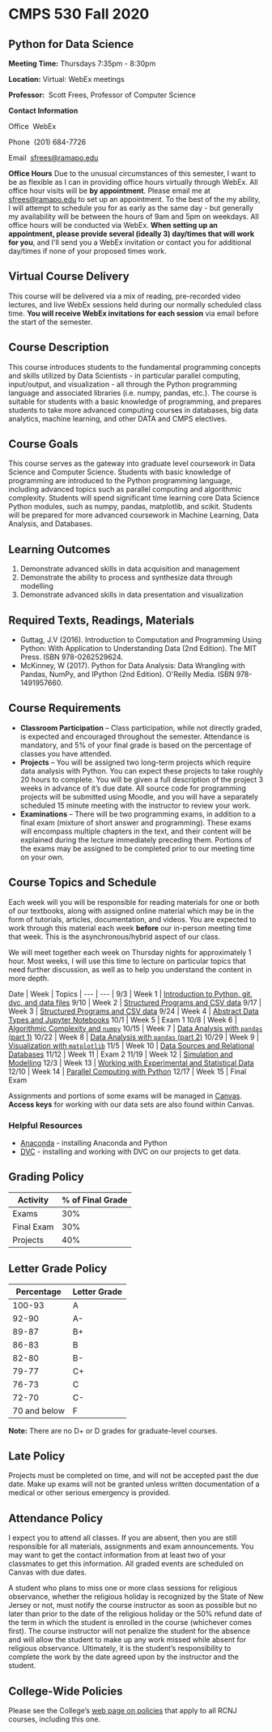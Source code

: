 # CMPS 530 Fall 2020

## Python for Data Science

**Meeting Time:** Thursdays 7:35pm - 8:30pm

**Location:** Virtual:  WebEx meetings

**Professor:**&nbsp;&nbsp;Scott Frees, Professor of Computer Science

**Contact Information**

Office&nbsp;&nbsp;WebEx

Phone&nbsp;&nbsp;(201) 684-7726

Email&nbsp;&nbsp;[sfrees@ramapo.edu](mailto:sfrees@ramapo.edu)

**Office Hours**
Due to the unusual circumstances of this semester, I want to be as flexible as I can in providing office hours virtually through WebEx.  All office hour visits will be **by appointment**.  Please email me at [sfrees@ramapo.edu](mailto:sfrees@ramapo.edu) to set up an appointment.  To the best of the my ability, I will attempt to schedule you for as early as the same day - but generally my availability will be between the hours of 9am and 5pm on weekdays.  All office hours will be conducted via WebEx.  **When setting up an appointment, please provide several (ideally 3) day/times that will work for you**, and I'll send you a WebEx invitation or contact you for additional day/times if none of your proposed times work.

## Virtual Course Delivery
This course will be delivered via a mix of reading, pre-recorded video lectures, and live WebEx sessions held during our normally scheduled class time.  **You will receive WebEx invitations for each session** via email before the start of the semester.  

## Course Description
This course introduces students to the fundamental programming concepts and skills utilized by Data Scientists - in particular parallel computing, input/output, and visualization - all through the Python programming language and associated libraries (i.e. numpy, pandas, etc.).  The course is suitable for students with a basic knowledge of programming, and prepares students to take more advanced computing courses in databases, big data analytics, machine learning, and other DATA and CMPS electives.

## Course Goals
This course serves as the gateway into graduate level coursework in Data Science and Computer Science.  Students with basic knowledge of programming are introduced to the Python programming language, including advanced topics such as parallel computing and algorithmic complexity.  Students will spend significant time learning core Data Science Python modules, such as numpy, pandas, matplotlib, and scikit.  Students will be prepared for more advanced coursework in Machine Learning, Data Analysis, and Databases.

## Learning Outcomes
1. Demonstrate advanced skills in data acquisition and management
2. Demonstrate the ability to process and synthesize data through modelling
3. Demonstrate advanced skills in data presentation and visualization

## Required Texts, Readings, Materials
- Guttag, J.V (2016). Introduction to Computation and Programming Using Python: With Application to Understanding Data (2nd Edition). The MIT Press.  ISBN 978-0262529624.
- McKinney, W (2017).  Python for Data Analysis: Data Wrangling with Pandas, NumPy, and IPython (2nd Edition). O'Reilly Media. ISBN 978-1491957660.

## Course Requirements
- **Classroom Participation** – Class participation, while not directly graded, is expected and encouraged throughout the semester. Attendance is mandatory, and 5% of your final grade is based on the percentage of classes you have attended.
- **Projects** – You will be assigned two long-term projects which require data analysis with Python.  You can expect these projects to take roughly 20 hours to complete.  You will be given a full description of the project 3 weeks in advance of it’s due date.  All source code for programming projects will be submitted using Moodle, and you will have a separately scheduled 15 minute meeting with the instructor to review your work.
- **Examinations** – There will be two programming exams, in addition to a final exam (mixture of short answer and programming). These exams will encompass multiple chapters in the text, and their content will be explained during the lecture immediately preceding them.  Portions of the exams may be assigned to be completed prior to our meeting time on your own.

## Course Topics and Schedule
Each week will you will be responsible for reading materials for one or both of our textbooks, along with assigned online material which may be in the form of tutorials, articles, documentation, and videos.  You are expected to work through this material each week **before** our in-person meeting time that week.  This is the asynchronous/hybrid aspect of our class.

We will meet together each week on Thursday nights for approximately 1 hour.  Most weeks, I will use this time to lecture on particular topics that need further discussion, as well as to help you understand the content in more depth.

Date | Week | Topics |
--- | --- | 
9/3 | Week 1 | [Introduction to Python, git, dvc, and data files](weeks/week1.html)
9/10 | Week 2 | [Structured Programs and CSV data](weeks/week2-3.html)
9/17 | Week 3 | [Structured Programs and CSV data](weeks/week2-3.html)
9/24 | Week 4 | [Abstract Data Types and Jupyter Notebooks](weeks/week4.html)
10/1 | Week 5 | Exam 1
10/8 | Week 6 | [Algorithmic Complexity and `numpy`](weeks/week4.html)
10/15 | Week 7 | [Data Analysis with `pandas` (part 1)](weeks/week7.html)
10/22 | Week 8 |  [Data Analysis with `pandas` (part 2)](weeks/week8.html)
10/29 | Week 9 |  [Visualization with `matplotlib`](weeks/week9.html)
11/5 | Week 10 | [Data Sources and Relational Databases](weeks/week10.html)
11/12 | Week 11 | Exam 2
11/19 | Week 12 | [Simulation and Modelling](weeks/week12-13.html)
12/3 | Week 13 | [Working with Experimental and Statistical Data](weeks/week12-13.html)
12/10 | Week 14 | [Parallel Computing with Python](weeks/week14.html)
12/17 | Week 15 | Final Exam

Assignments and portions of some exams will be managed in [Canvas](https://ramapo.instructure.com).  **Access keys** for working with our data sets are also found within Canvas.

### Helpful Resources
- [Anaconda](./anaconda.html) - installing Anaconda and Python
- [DVC](./dvc.html) - installing and working with DVC on our projects to get data.

## Grading Policy
Activity | % of Final Grade |
--- | --- | 
Exams | 30%
Final Exam | 30%
Projects  | 40%

## Letter Grade Policy

Percentage | Letter Grade |
--- | --- | 
100-93 | A 
92-90 | A- 
89-87 | B+ 
86-83 | B 
82-80 | B- 
79-77 | C+ 
76-73 | C 
72-70 | C- 
70 and below | F 

**Note:** There are no D+ or D grades for graduate-level courses.  

## Late Policy
Projects must be completed on time, and will not be accepted past the due date.  Make up exams will not be granted unless written documentation of a medical or other serious emergency is provided.

## Attendance Policy
I expect you to attend all classes. If you are absent, then you are still responsible for all materials, assignments and exam announcements. You may want to get the contact information from at least two of your classmates to get this information. All graded events are scheduled on Canvas with due dates. 

A student who plans to miss one or more class sessions for religious observance, whether the religious holiday is recognized by the State of New Jersey or not, must notify the course instructor as soon as possible but no later than prior to the date of the religious holiday or the 50% refund date of the term in which the student is enrolled in the course (whichever comes first). The course instructor will not penalize the student for the absence and will allow the student to make up any work missed while absent for religious observance. Ultimately, it is the student’s responsibility to complete the work by the date agreed upon by the instructor and the student.

## College-Wide Policies
Please see the College’s [web page on policies](https://www.ramapo.edu/fa/arc/college-wide-policies-courses) that apply to all RCNJ courses, including this one.

